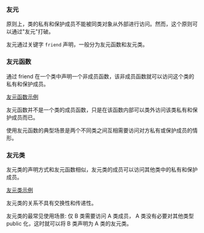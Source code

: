 
### 友元

原则上，类的私有和保护成员不能被同类对象从外部进行访问。然而，这个原则可以通过"友元"打破。

友元通过关键字 `friend` 声明，一般分为友元函数和友元类。


### 友元函数

通过 friend 在一个类中声明一个非成员函数，该非成员函数就可以访问这个类的私有和保护成员。

[友元函数示例](05_friend_func.cpp)

友元函数并不是一个类的成员函数，只是在该函数内部可以类外访问该类私有和保护成员而已。

使用友元函数的典型场景是两个不同类之间互相需要访问对方私有或保护成员的情形。


### 友元类

友元类的声明方式和友元函数相似，友元类的成员可以访问其他类中的私有和保护成员。

[友元类示例](05_friend_class.cpp)

友元类的关系不具有交换性和传递性。

友元类的最常见使用场景: 仅 B 类需要访问 A 类成员， A 类没有必要对其他类型 public 化，这时就可以将 B 类声明为 A 类的友元类。
